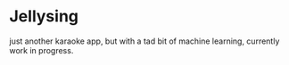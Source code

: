# Jellysing
just another karaoke app, but with a tad bit of machine learning, currently work in progress.